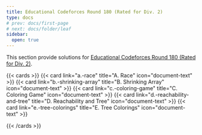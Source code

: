```yaml
---
title: Educational Codeforces Round 180 (Rated for Div. 2)
type: docs
# prev: docs/first-page
# next: docs/folder/leaf
sidebar:
  open: true
---
```


This section provide solutions for [Educational Codeforces Round 180 (Rated for Div. 2)](https://codeforces.com/contest/2112).

{{< cards >}}
  {{< card link="a.-race" title="A. Race" icon="document-text" >}}
  {{< card link="b.-shrinking-array" title="B. Shrinking Array" icon="document-text" >}}
  {{< card link="c.-coloring-game" title="C. Coloring Game" icon="document-text" >}}
  {{< card link="d.-reachability-and-tree" title="D. Reachability and Tree" icon="document-text" >}}
  {{< card link="e.-tree-colorings" title="E. Tree Colorings" icon="document-text" >}}

{{< /cards >}}
